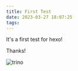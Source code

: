 ```yaml
---
title: First Test
date: 2023-03-27 18:07:25
tags:
---
```


It's a first test for hexo!

Thanks!

![trino](trino.png)